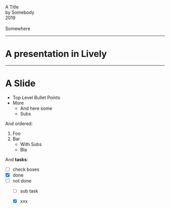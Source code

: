 <!-- markdown-config presentation=true -->

<style data-src="../../doc/presentation/style.css"></style>


<script>
import Presentation from "src/components/widgets/lively-presentation.js"
Presentation.config(this, {
    pageNumbers: true,
    logo: "https://lively-kernel.org/lively4/lively4-jens/media/lively4_logo_smooth_100.png"
})
</script>


<div class="title">
  A Title
</div>

<div class="authors">
  by Somebody
</div>

<div class="credentials">
  2019<br>
  <br>
  Somewhere
</div>

---

# A presentation in Lively


<script>
(async () => {
  await lively.sleep(1000) 
  return <div>this is dynamic content: <br /> {new Date()}</div>
})()

</script>


---
# A Slide

- Top Level Bullet Points
- More 
  - And here some 
  - Subs

And ordered:

1. Foo
1. Bar
   - With Subs
   - Bla

And **tasks**:

- [ ] check boxes
- [x] done
- [ ] not done
   - [ ] sub task
   - [X] xxx


